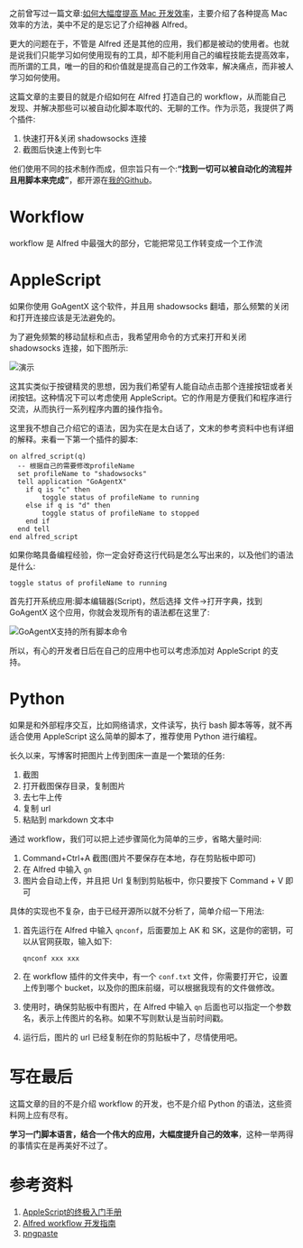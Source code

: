之前曾写过一篇文章:[如何大幅度提高 Mac 开发效率](https://bestswifter.com/efficient-mac/)，主要介绍了各种提高 Mac 效率的方法，美中不足的是忘记了介绍神器 Alfred。

更大的问题在于，不管是 Alfred 还是其他的应用，我们都是被动的使用者。也就是说我们只能学习如何使用现有的工具，却不能利用自己的编程技能去提高效率，而所谓的工具，唯一的目的和价值就是提高自己的工作效率，解决痛点，而非被人学习如何使用。

这篇文章的主要目的就是介绍如何在 Alfred 打造自己的 workflow，从而能自己发现、并解决那些可以被自动化脚本取代的、无聊的工作。作为示范，我提供了两个插件:

1. 快速打开&关闭 shadowsocks 连接
2. 截图后快速上传到七牛

他们使用不同的技术制作而成，但宗旨只有一个:**“找到一切可以被自动化的流程并且用脚本来完成”**，都开源在[我的Github](https://github.com/bestswifter/my-workflow)。

# Workflow

workflow 是 Alfred 中最强大的部分，它能把常见工作转变成一个工作流

# AppleScript

如果你使用 GoAgentX 这个软件，并且用 shadowsocks 翻墙，那么频繁的关闭和打开连接应该是无法避免的。

为了避免频繁的移动鼠标和点击，我希望用命令的方式来打开和关闭 shadowsocks 连接，如下图所示:

![演示](https://o8ouygf5v.qnssl.com/alfred/GoAgentX-Alfred.gif )

这其实类似于按键精灵的思想，因为我们希望有人能自动点击那个连接按钮或者关闭按钮。这种情况下可以考虑使用 AppleScript。它的作用是方便我们和程序进行交流，从而执行一系列程序内置的操作指令。

这里我不想自己介绍它的语法，因为实在是太白话了，文末的参考资料中也有详细的解释。来看一下第一个插件的脚本:

```applescript
on alfred_script(q)
  -- 根据自己的需要修改profileName
  set profileName to "shadowsocks"
  tell application "GoAgentX"
    if q is "c" then
		toggle status of profileName to running
	else if q is "d" then
		toggle status of profileName to stopped
	end if
  end tell
end alfred_script
```

如果你略具备编程经验，你一定会好奇这行代码是怎么写出来的，以及他们的语法是什么:

```applescript
toggle status of profileName to running
```

首先打开系统应用:脚本编辑器(Script)，然后选择 文件->打开字典，找到 GoAgentX 这个应用，你就会发现所有的语法都在这里了:

![GoAgentX支持的所有脚本命令](https://o8ouygf5v.qnssl.com/1468480517.png )

所以，有心的开发者日后在自己的应用中也可以考虑添加对 AppleScript 的支持。

# Python

如果是和外部程序交互，比如网络请求，文件读写，执行 bash 脚本等等，就不再适合使用 AppleScript 这么简单的脚本了，推荐使用 Python 进行编程。

长久以来，写博客时把图片上传到图床一直是一个繁琐的任务:

1. 截图
2. 打开截图保存目录，复制图片
3. 去七牛上传
4. 复制 url
5. 粘贴到 markdown 文本中

通过 workflow，我们可以把上述步骤简化为简单的三步，省略大量时间:

1. Command+Ctrl+A 截图(图片不要保存在本地，存在剪贴板中即可)
2. 在 Alfred 中输入 `gn` 
3. 图片会自动上传，并且把 Url 复制到剪贴板中，你只要按下 Command + V 即可

具体的实现也不复杂，由于已经开源所以就不分析了，简单介绍一下用法:

1. 首先运行在 Alfred 中输入 `qnconf`，后面要加上 AK 和 SK，这是你的密钥，可以从官网获取，输入如下:
    
       qnconf xxx xxx

2. 在 workflow 插件的文件夹中，有一个 `conf.txt` 文件，你需要打开它，设置上传到哪个 bucket，以及你的图床前缀，可以根据我现有的文件做修改。
3. 使用时，确保剪贴板中有图片，在 Alfred 中输入 `qn` 后面也可以指定一个参数名，表示上传图片的名称。如果不写则默认是当前时间戳。
4. 运行后，图片的 url 已经复制在你的剪贴板中了，尽情使用吧。

# 写在最后

这篇文章的目的不是介绍 workflow 的开发，也不是介绍 Python 的语法，这些资料网上应有尽有。

**学习一门脚本语言，结合一个伟大的应用，大幅度提升自己的效率**，这种一举两得的事情实在是再美好不过了。

# 参考资料

1. [AppleScript的终极入门手册](http://www.jayz.me/?p=267)
2. [Alfred workflow 开发指南](http://myg0u.com/python/2015/05/23/tutorial-alfred-workflow.html)
3. [pngpaste](https://github.com/jcsalterego/pngpaste)